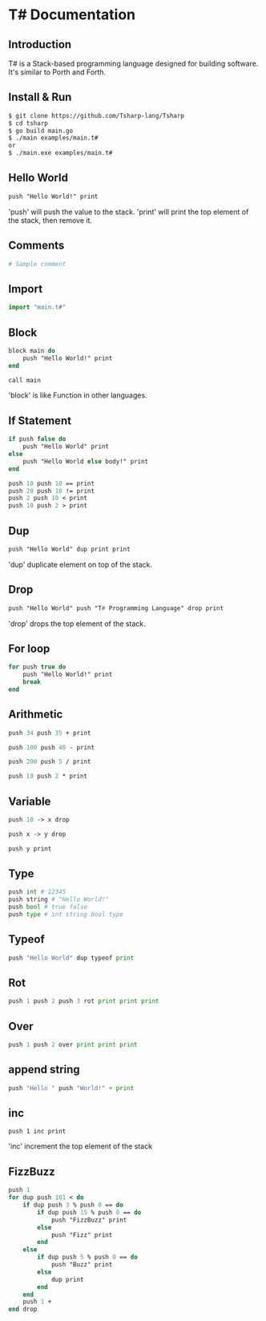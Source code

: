 # T# Documentation

## Introduction

T# is a Stack-based programming language designed for building software.
It's similar to Porth and Forth.

## Install & Run
```bash
$ git clone https://github.com/Tsharp-lang/Tsharp
$ cd tsharp
$ go build main.go
$ ./main examples/main.t#
or
$ ./main.exe examples/main.t#
```

## Hello World
```pascal
push "Hello World!" print
```

'push' will push the value to the stack.
'print' will print the top element of the stack, then remove it.

## Comments
```python
# Sample comment
```

## Import
```python
import "main.t#"
```

## Block
```pascal
block main do
    push "Hello World!" print
end

call main
```

'block' is like Function in other languages.

## If Statement
```pascal
if push false do
    push "Hello World" print
else
    push "Hello World else body!" print
end

push 10 push 10 == print
push 20 push 10 != print
push 2 push 10 < print
push 10 push 2 > print
```

## Dup
```pascal
push "Hello World" dup print print
```
'dup' duplicate element on top of the stack.

## Drop
```pascal
push "Hello World" push "T# Programming Language" drop print
```
'drop' drops the top element of the stack.

## For loop
```pascal
for push true do
    push "Hello World!" print
    break
end
```

## Arithmetic
```pascal
push 34 push 35 + print

push 100 push 40 - print

push 200 push 5 / print

push 10 push 2 * print
```

## Variable
```pascal
push 10 -> x drop

push x -> y drop

push y print
```

## Type
```python
push int # 12345
push string # "Hello World!"
push bool # true false
push type # int string bool type
```

## Typeof
```python
push "Hello World" dup typeof print
```

## Rot
```python
push 1 push 2 push 3 rot print print print
```

## Over
```python
push 1 push 2 over print print print
```

## append string
```python
push "Hello " push "World!" + print 
```

## inc
```assembly
push 1 inc print
```
'inc' increment the top element of the stack

## FizzBuzz
```pascal
push 1
for dup push 101 < do
    if dup push 3 % push 0 == do
        if dup push 15 % push 0 == do
            push "FizzBuzz" print
        else
            push "Fizz" print
        end
    else
        if dup push 5 % push 0 == do
            push "Buzz" print
        else
            dup print
        end
    end
    push 1 +
end drop
```
